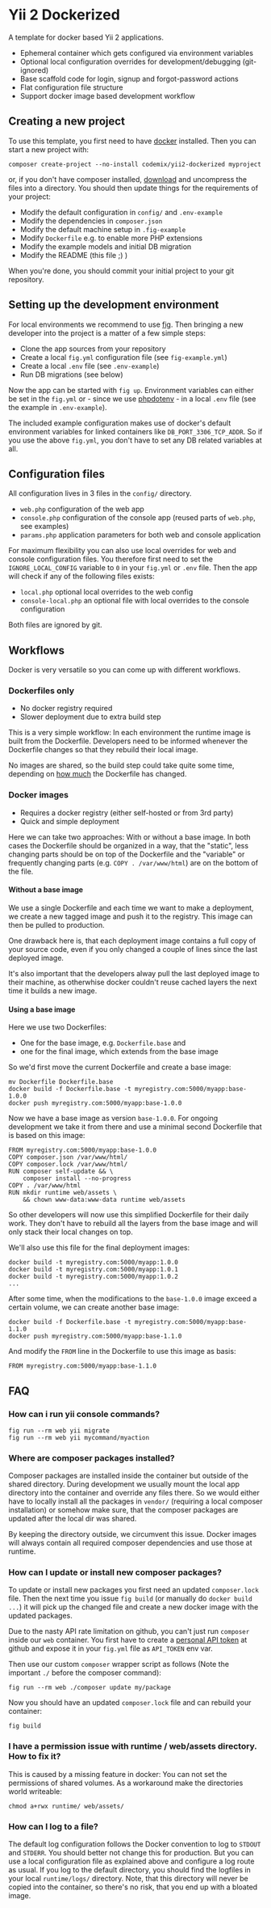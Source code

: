 Yii 2 Dockerized
================

A template for docker based Yii 2 applications.

 * Ephemeral container which gets configured via environment variables
 * Optional local configuration overrides for development/debugging (git-ignored)
 * Base scaffold code for login, signup and forgot-password actions
 * Flat configuration file structure
 * Support docker image based development workflow


Creating a new project
----------------------

To use this template, you first need to have [docker](http://www.docker.com) installed.
Then you can start a new project with:

    composer create-project --no-install codemix/yii2-dockerized myproject

or, if you don't have composer installed, [download](https://github.com/codemix/yii2-dockerized/releases)
and uncompress the files into a directory. You should then update things for the requirements of your project:

 * Modify the default configuration in `config/` and `.env-example`
 * Modify the dependencies in `composer.json`
 * Modify the default machine setup in `.fig-example`
 * Modify `Dockerfile` e.g. to enable more PHP extensions
 * Modify the example models and initial DB migration
 * Modify the README (this file ;) )

When you're done, you should commit your initial project to your git repository.


Setting up the development environment
--------------------------------------

For local environments we recommend to use [fig](http://www.fig.sh/). Then
bringing a new developer into the project is a matter of a few simple steps:

 * Clone the app sources from your repository
 * Create a local `fig.yml` configuration file (see `fig-example.yml`)
 * Create a local `.env` file (see `.env-example`)
 * Run DB migrations (see below)

Now the app can be started with `fig up`. Environment variables can either be
set in the `fig.yml` or - since we use [phpdotenv](https://github.com/vlucas/phpdotenv) -
in a local `.env` file (see the example in `.env-example`).

The included example configuration makes use of docker's default environment
variables for linked containers like `DB_PORT_3306_TCP_ADDR`. So if you use
the above `fig.yml`, you don't have to set any DB related variables at all.


Configuration files
-------------------

All configuration lives in 3 files in the `config/` directory.

 * `web.php` configuration of the web app
 * `console.php` configuration of the console app (reused parts of `web.php`, see examples)
 * `params.php` application parameters for both web and console application

For maximum flexibility you can also use local overrides for web and console configuration
files. You therefore first need to set the `IGNORE_LOCAL_CONFIG` variable to `0` in your
`fig.yml` or `.env` file. Then the app will check if any of the following files exists:

 * `local.php` optional local overrides to the web config
 * `console-local.php` an optional file with local overrides to the console configuration

Both files are ignored by git.


Workflows
---------

Docker is very versatile so you can come up with different workflows.


### Dockerfiles only

 * No docker registry required
 * Slower deployment due to extra build step

This is a very simple workflow: In each environment the runtime image is built
from the Dockerfile. Developers need to be informed whenever the Dockerfile changes
so that they rebuild their local image.

No images are shared, so the build step could take quite some time, depending on
[how much](https://docs.docker.com/articles/dockerfile_best-practices/#build-cache)
the Dockerfile has changed.


### Docker images

 * Requires a docker registry (either self-hosted or from 3rd party)
 * Quick and simple deployment

Here we can take two approaches: With or without a base image. In both cases
the Dockerfile should be organized in a way, that the "static", less changing parts
should be on top of the Dockerfile and the "variable" or frequently changing
parts (e.g. `COPY . /var/www/html`) are on the bottom of the file.


#### Without a base image

We use a single Dockerfile and each time we want to make a deployment, we create
a new tagged image and push it to the registry. This image can then be pulled to
production.

One drawback here is, that each deployment image contains a full copy of your
source code, even if you only changed a couple of lines since the last deployed
image.

It's also important that the developers alway pull the last deployed image to
their machine, as otherwhise docker couldn't reuse cached layers the next time
it builds a new image.


#### Using a base image

Here we use two Dockerfiles:

 * One for the base image, e.g. `Dockerfile.base` and
 * one for the final image, which extends from the base image

So we'd first move the current Dockerfile and create a base image:

    mv Dockerfile Dockerfile.base
    docker build -f Dockerfile.base -t myregistry.com:5000/myapp:base-1.0.0
    docker push myregistry.com:5000/myapp:base-1.0.0

Now we have a base image as version `base-1.0.0`. For ongoing development we take
it from there and use a minimal second Dockerfile that is based on this image:

```
FROM myregistry.com:5000/myapp:base-1.0.0
COPY composer.json /var/www/html/
COPY composer.lock /var/www/html/
RUN composer self-update && \
    composer install --no-progress
COPY . /var/www/html
RUN mkdir runtime web/assets \
    && chown www-data:www-data runtime web/assets
```

So other developers will now use this simplified Dockerfile for their daily work.
They don't have to rebuild all the layers from the base image and will only stack
their local changes on top.

We'll also use this file for the final deployment images:

    docker build -t myregistry.com:5000/myapp:1.0.0
    docker build -t myregistry.com:5000/myapp:1.0.1
    docker build -t myregistry.com:5000/myapp:1.0.2
    ...

After some time, when the modifications to the `base-1.0.0` image exceed a certain
volume, we can create another base image:

    docker build -f Dockerfile.base -t myregistry.com:5000/myapp:base-1.1.0
    docker push myregistry.com:5000/myapp:base-1.1.0

And modify the `FROM` line in the Dockerfile to use this image as basis:

    FROM myregistry.com:5000/myapp:base-1.1.0



FAQ
---

### How can i run yii console commands?

    fig run --rm web yii migrate
    fig run --rm web yii mycommand/myaction


### Where are composer packages installed?

Composer packages are installed inside the container but outside of the shared
directory. During development we usually mount the local app directory into the
container and override any files there. So we would either have to locally install
all the packages in `vendor/` (requiring a local composer installation) or somehow
make sure, that the composer packages are updated after the local dir was shared.

By keeping the directory outside, we circumvent this issue. Docker images will
always contain all required composer dependencies and use those at runtime.


### How can I update or install new composer packages?

To update or install new packages you first need an updated `composer.lock` file.
Then the next time you issue `fig build` (or manually do `docker build ...`) it will
pick up the changed file and create a new docker image with the updated packages.

Due to the nasty API rate limitation on github, you can't just run `composer` inside
our `web` container. You first have to create a
[personal API token](https://github.com/blog/1509-personal-api-tokens) at github
and expose it in your `fig.yml` file as `API_TOKEN` env var.

Then use our custom `composer` wrapper script as follows (Note the important `./`
before the composer command):

    fig run --rm web ./composer update my/package

Now you should have an updated `composer.lock` file and can rebuild your container:

    fig build


### I have a permission issue with runtime / web/assets directory. How to fix it?

This is caused by a missing feature in docker: You can not set the permissions of
shared volumes. As a workaround make the directories world writeable:

    chmod a+rwx runtime/ web/assets/


### How can I log to a file?

The default log configuration follows the Docker convention to log to `STDOUT`
and `STDERR`. You should better not change this for production. But you can
use a local configuration file as explained above and configure a log route
as usual. If you log to the default directory, you should find the logfiles
in your local `runtime/logs/` directory. Note, that this directory will never
be copied into the container, so there's no risk, that you end up with a
bloated image.

